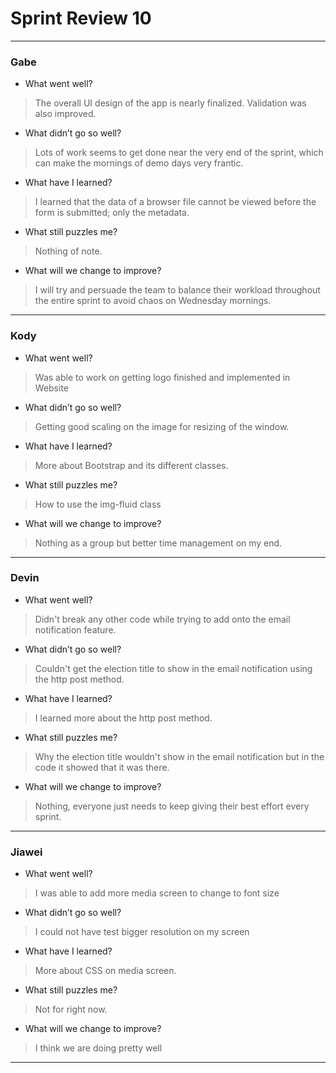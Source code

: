 # Sprint Review 10
---
### Gabe
- What went well?
> The overall UI design of the app is nearly finalized. Validation was also improved.
- What didn’t go so well?
> Lots of work seems to get done near the very end of the sprint, which can make the mornings of demo days very frantic.
- What have I learned?
> I learned that the data of a browser file cannot be viewed before the form is submitted; only the metadata.
- What still puzzles me?
> Nothing of note.
- What will we change to improve?
> I will try and persuade the team to balance their workload throughout the entire sprint to avoid chaos on Wednesday mornings.
---
### Kody
- What went well?
> Was able to work on getting logo finished and implemented in Website
- What didn’t go so well?
> Getting good scaling on the image for resizing of the window.
- What have I learned?
> More about Bootstrap and its different classes.
- What still puzzles me?
> How to use the img-fluid class
- What will we change to improve?
> Nothing as a group but better time management on my end.
---
### Devin
- What went well?
> Didn't break any other code while trying to add onto the email notification feature. 
- What didn’t go so well?
> Couldn't get the election title to show in the email notification using the http post method.
- What have I learned?
> I learned more about the http post method.
- What still puzzles me?
> Why the election title wouldn't show in the email notification but in the code it showed that it was there.
- What will we change to improve?
> Nothing, everyone just needs to keep giving their best effort every sprint.
---
### Jiawei
- What went well?
> I was able to add more media screen to change to font size
- What didn’t go so well?
> I could not have test bigger resolution on my screen 
- What have I learned?
> More about CSS on media screen.
- What still puzzles me?
> Not for right now.
- What will we change to improve?
> I think we are doing pretty well
---